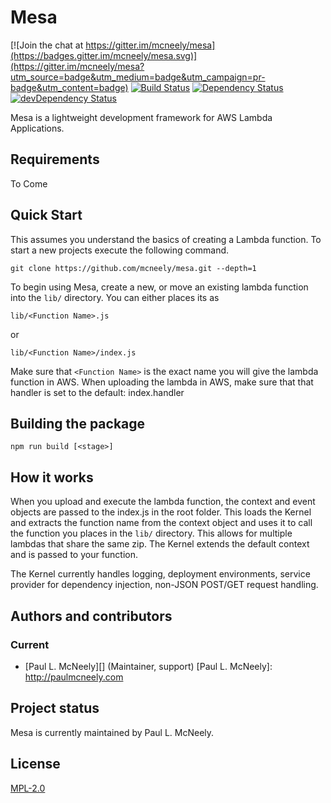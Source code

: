 # Mesa

[![Join the chat at https://gitter.im/mcneely/mesa](https://badges.gitter.im/mcneely/mesa.svg)](https://gitter.im/mcneely/mesa?utm_source=badge&utm_medium=badge&utm_campaign=pr-badge&utm_content=badge)
[![Build Status](https://travis-ci.org/mcneely/mesa.svg?branch=master)](https://travis-ci.org/mcneely/mesa)
[![Dependency Status](https://david-dm.org/mcneely/mesa.svg)](https://david-dm.org/mcneely/mesa)
[![devDependency Status](https://david-dm.org/mcneely/mesa/dev-status.svg)](https://david-dm.org/mcneely/mesa#info=devDependencies)

Mesa is a lightweight development framework for AWS Lambda Applications.

Requirements
------------
To Come

Quick Start
-----------
This assumes you understand the basics of creating a Lambda function.
To start a new projects execute the following command.
```
git clone https://github.com/mcneely/mesa.git --depth=1
```
To begin using Mesa, create a new, or move an existing lambda function
into the `lib/` directory. You can either places its as
```
lib/<Function Name>.js
```
or
```
lib/<Function Name>/index.js
```
Make sure that `<Function Name>` is the exact name you will give the lambda
function in AWS. When uploading the lambda in AWS, make sure that that handler
is set to the default: index.handler

Building the package
--------------------
```
npm run build [<stage>]
```


How it works
------------
When you upload and execute the lambda function, the context and event objects
are passed to the index.js in the root folder. This loads the Kernel and extracts
the function name from the context object and uses it to call the function you places
in the `lib/` directory. This allows for multiple lambdas that share the same zip. The
Kernel extends the default context and is passed to your function.

The Kernel currently handles logging, deployment environments, service provider for
dependency injection, non-JSON POST/GET request handling.


Authors and contributors
------------------------
### Current
* [Paul L. McNeely][] (Maintainer, support)
[Paul L. McNeely]: http://paulmcneely.com

Project status
--------------
Mesa is currently maintained by Paul L. McNeely.

License
-------
[MPL-2.0](http://www.opensource.org/licenses/MPL-2.0)

